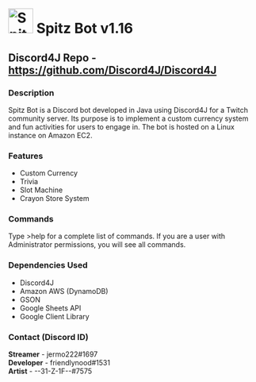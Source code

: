 # <img src="https://github.com/mrbeezwax/SpitzBot/blob/master/jermo_avatar.png" alt="Spitz Bot" width="50"/> Spitz Bot v1.16

## Discord4J Repo - https://github.com/Discord4J/Discord4J

### Description
Spitz Bot is a Discord bot developed in Java using Discord4J for a Twitch community server. Its purpose is to implement a custom currency system and fun activities for users to engage in. The bot is hosted on a Linux instance on Amazon EC2.

### Features
- Custom Currency
- Trivia
- Slot Machine
- Crayon Store System

### Commands
Type >help for a complete list of commands. If you are a user with Administrator permissions, you will see all commands.

### Dependencies Used
- Discord4J
- Amazon AWS (DynamoDB)
- GSON
- Google Sheets API
- Google Client Library

### Contact (Discord ID)
**Streamer** - jermo222#1697\
**Developer** - friendlynood#1531\
**Artist** - --31-Z-1F--#7575
